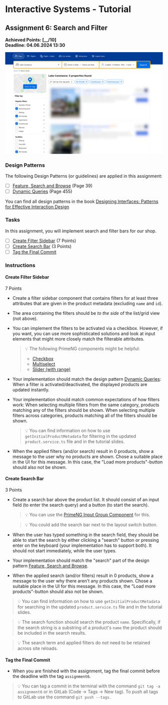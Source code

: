 # Interactive Systems - Tutorial

## Assignment 6: Search and Filter

**Achieved Points: [__/10]**  
**Deadline: 04.06.2024 13:30**

<img src="images/filter-example.png"  width="600">

### Design Patterns

The following Design Patterns (or guidelines) are applied in this assignment:

- [ ] [Feature, Search and Browse](https://ebookcentral.proquest.com/lib/uni-konstanz/reader.action?docID=5996435&ppg=59) (Page 39)
- [ ] [Dynamic Queries](https://ebookcentral.proquest.com/lib/uni-konstanz/reader.action?docID=5996435&ppg=475) (Page 455)

You can find all design patterns in the book [Designing Interfaces: Patterns for Effective Interaction Design](https://ebookcentral.proquest.com/lib/uni-konstanz/detail.action?docID=5996435)

### Tasks

In this assignment, you will implement search and filter bars for our shop.

- [ ] [Create Filter Sidebar](#create-filter-sidebar) (7 Points)
- [ ] [Create Search Bar](#create-search-bar) (3 Points)
- [ ] [Tag the Final Commit](#tag-the-final-commit)

### Instructions

#### Create Filter Sidebar
7 Points

- Create a filter sidebar component that contains filters for at least three attributes that are given in the product metadata (excluding `name` and `id`).
- The area containing the filters should be *to the side* of the list/grid view (not above).
- You can implement the filters to be activated via a checkbox. However, if you want, you can use more sophisticated solutions and look at input elements that might more closely match the filterable attributes.
  > 💡 The following PrimeNG components might be helpful: 
  >    - [Checkbox](https://primeng.org/checkbox)
  >    - [Multiselect](https://primeng.org/multiselect)
  >    - [Slider (with range)](https://primeng.org/slider#range)

- Your implementation should match the design pattern [Dynamic Queries](https://ebookcentral.proquest.com/lib/uni-konstanz/reader.action?docID=5996435&ppg=475): When a filter is activated/deactivated, the displayed products are updated instantly.
- Your implementation should match common expectations of how filters work: When selecting multiple filters from the same category, products matching any of the filters should be shown. When selecting multiple filters across categories, products matching all of the filters should be shown.

  > 💡 You can find information on how to use `getInitialProductMetadata` for filtering in the updated `product.service.ts` file and in the tutorial slides. 

- When the applied filters (and/or search) result in 0 products, show a message to the user why no products are shown. Chose a suitable place in the UI for this message. In this case, the "Load more products"-button should also not be shown.

#### Create Search Bar
3 Points

- Create a search bar above the product list. It should consist of an input field (to enter the search query) and a button (to start the search).
  > 💡 You can use the [PrimeNG Input Group Component](https://primeng.org/inputgroup#button) for this.

  > 💡 You could add the search bar next to the layout switch button.

- When the user has typed something in the search field, they should be able to start the search by either clicking a "search" button or pressing enter on the keyboard (your implementation has to support both). It should not start immediately, while the user types.

- Your implementation should match the "search" part of the design pattern [Feature, Search and Browse](https://ebookcentral.proquest.com/lib/uni-konstanz/reader.action?docID=5996435&ppg=59).

- When the applied search (and/or filters) result in 0 products, show a message to the user why there aren't any products shown. Chose a suitable place in the UI for this message. In this case, the "Load more products"-button should also not be shown.

> 💡 You can find information on how to use `getInitialProductMetadata` for searching in the updated `product.service.ts` file and in the tutorial slides. 

> 💡 The search function should search the product `name`. Specifically, if the search string is a substring of a product's `name` the product should be included in the search results.

> 💡 The search term and applied filters do _not_ need to be retained across site reloads.

#### Tag the Final Commit

- When you are finished with the assignment, tag the final commit before the deadline with the tag `assignment6`.

> 💡 You can tag a commit in the terminal with the command `git tag -a assignment6` or in GitLab (Code -> Tags -> New tag). To push all tags to GitLab use the command `git push --tags`.

